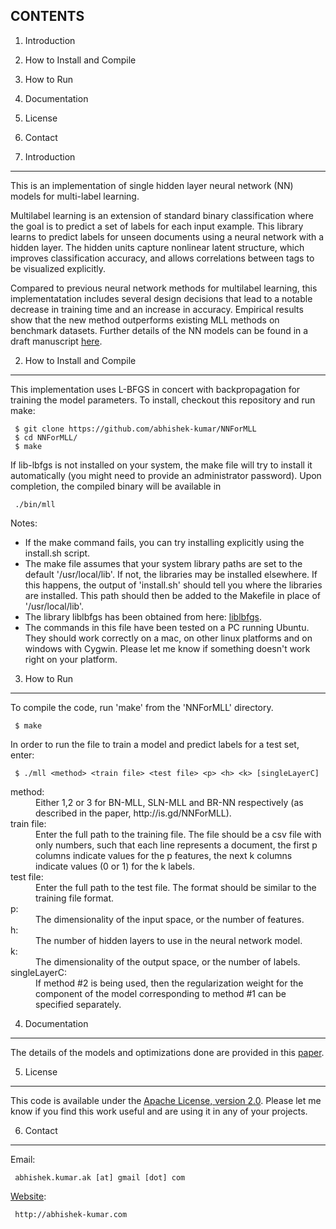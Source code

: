 CONTENTS
--------

1. Introduction
2. How to Install and Compile
3. How to Run
4. Documentation
5. License
6. Contact


1. Introduction
--------------------

This is an implementation of single hidden layer neural network (NN) models for multi-label learning.

Multilabel learning is an extension of standard binary classification where the goal is to predict a set of labels for each input example. This library learns to predict labels for unseen documents using a neural network with a hidden layer. The hidden units capture nonlinear latent structure, which improves classification accuracy, and allows correlations between tags to be visualized explicitly. 

Compared to previous neural network methods for multilabel learning, this implementatation includes several design decisions that lead to a notable decrease in training time and an increase in accuracy. Empirical results show that the new method outperforms existing MLL methods on benchmark datasets. 
Further details of the NN models can be found in a draft manuscript [here](http://is.gd/NNForMLL).


2. How to Install and Compile
---------------------
This implementation uses L-BFGS in concert with backpropagation for training the model parameters. 
To install, checkout this repository and run make:


     $ git clone https://github.com/abhishek-kumar/NNForMLL
     $ cd NNForMLL/
     $ make

If lib-lbfgs is not installed on your system, the make file will try to install it automatically (you might need to provide an administrator password).
Upon completion, the compiled binary will be available in

     ./bin/mll

Notes:
  * If the make command fails, you can try installing explicitly using the install.sh script.
  * The make file assumes that your system library paths are set to the default '/usr/local/lib'. If not, the libraries may be installed elsewhere. If this happens, the output of 'install.sh' should tell you where the libraries are installed. This path should then be added to the Makefile in place of '/usr/local/lib'.
  * The library liblbfgs has been obtained from here: [liblbfgs](http://www.chokkan.org/software/liblbfgs/).
  * The commands in this file have been tested on a PC running Ubuntu. They should work correctly on a mac, on other linux platforms and on windows with Cygwin. Please let me know if something doesn't work right on your platform.


3. How to Run
-----------------------------------
To compile the code, run 'make' from the 'NNForMLL' directory.

     $ make

In order to run the file to train a model and predict labels for a test set, enter:

     $ ./mll <method> <train file> <test file> <p> <h> <k> [singleLayerC]

<dl>
<dt>method:     </dt>
<dd>Either 1,2 or 3 for BN-MLL, SLN-MLL and BR-NN respectively (as described in the paper, http://is.gd/NNForMLL).</dd>

<dt>train file: </dt> 
<dd>Enter the full path to the training file. The file should be a csv file with only numbers, such that each line represents a document, the first p columns indicate values for the p features, the next k columns indicate values (0 or 1) for the k labels.</th></tr>

<dt>test file:  </dt> 
<dd>Enter the full path to the test file. The format should be similar to the training file format.</dd>

<dt>p:          </dt> 
<dd>The dimensionality of the input space, or the number of features.</dd>

<dt>h:          </dt> 
<dd>The number of hidden layers to use in the neural network model.</dd>

<dt>k:          </dt> 
<dd>The dimensionality of the output space, or the number of labels.</dd>

<dt>singleLayerC:</dt>
<dd>If method #2 is being used, then the regularization weight for the component of the model corresponding to method #1 can be specified separately.</dd>
</dl>

4. Documentation
----------------
The details of the models and optimizations done are provided in this [paper](http://is.gd/NNForMLL).


5. License
----------
This code is available under the [Apache License, version 2.0](http://www.apache.org/licenses/LICENSE-2.0.html).
Please let me know if you find this work useful and are using it in any of your projects.


6. Contact
----------

Email:

     abhishek.kumar.ak [at] gmail [dot] com

[Website](http://abhishek-kumar.com):

     http://abhishek-kumar.com
